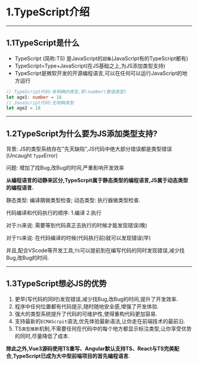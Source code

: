 # 1.TypeScript介绍

<hr />

## 1.1TypeScript是什么

- TypeScript (简称:TS) 是JavaScript的`超集`(JavaScript有的TypeScript都有)
- TypeScript=Type+JavaScript(在JS基础之上,为JS添加类型支持)
- TypeScript是微软开发的开源编程语言,可以在任何可以运行JavaScript的地方运行

```typescript
// TypeScript代码:有明确的类型,即:number(数值类型)
let age1: number = 18
// JavaScript代码:无明确类型
let age2 = 18
```

<hr />

## 1.2TypeScript为什么要为JS添加类型支持?

背景: JS的类型系统存在"先天缺陷",JS代码中绝大部分错误都是类型错误(Uncaught `Type`Error)

问题: 增加了找Bug,改Bug的时间,严重影响开发效率



__从编程语言的动静来区分,TypeScrpit属于静态类型的编程语言,JS属于动态类型的编程语言.__

静态类型: 编译期做类型检查; 动态类型: 执行器做类型检查.

代码编译和代码执行的顺序: 1.编译 2.执行



对于`JS`来说: 需要等到代码真正去执行的时候才能发现错误(晚)

对于`TS`来说: 在代码编译的时候(代码执行前)就可以发现错误(早)

并且,配合VScode等开发工具,`TS`可以提前到在编写代码的同时发现错误,减少找Bug,改Bug的时间.

<hr />

## 1.3TypeScript想必JS的优势

1. 更早(写代码的同时)发现错误,减少找Bug,改Bug的时间,提升了开发效率.
2. 程序中任何位置都有代码提示,随时随地安全感,增强了开发体验.
3. 强大的类型系统提升了代码的可维护性,使得重构代码更加容易.
4. 支持最新的`ECMAScrpit`语法,优先体验最新语法,让你走在前端技术的最前沿.
5. TS`类型推断`机制,不需要任何在代码中的每个地方都显示标注类型,让你享受优势的同时,尽量降低了成本.



__除此之外,Vue3源码使用TS重写、Angular默认支持TS、React与TS完美配合,TypeScript已成为大中型前端项目的首先编程语言.__

